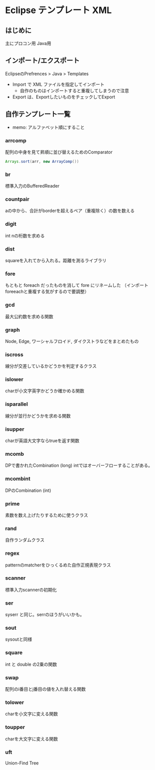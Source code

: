 # Eclipse テンプレート XML

## はじめに

主にプロコン用
Java用


## インポート/エクスポート

EclipseのPrefrences > Java > Templates

* Import で XML ファイルを指定してインポート
  * 自作のものはインポートすると重複してしまうので注意
* Export は、ExportしたいものをチェックしてExport


## 自作テンプレート一覧

* memo: アルファベット順にすること

### arrcomp
配列の中身を見て昇順に並び替えるためのComparator

```java
Arrays.sort(arr, new ArrayComp())
```

### br
標準入力のBufferedReader

### countpair
aの中から、合計がborderを超えるペア（重複除く）の数を数える

### digit
int nの桁数を求める

### dist
squareを入れてから入れる。距離を測るライブラリ

### fore
もともと foreach だったものを消して fore にリネームした
（インポートforeeachと重複する気がするので要調整）

### gcd
最大公約数を求める関数

### graph
Node, Edge, ワーシャルフロイド, ダイクストラなどをまとめたもの

### iscross
線分が交差しているかどうかを判定するクラス

### islower
charが小文字英字かどうか確かめる関数

### isparallel
線分が並行かどうかを求める関数

### isupper
charが英語大文字ならtrueを返す関数

### mcomb
DPで書かれたCombination (long)
intではオーバーフローすることがある。

### mcombint
DPのCombination (int)

### prime
素数を数え上げたりするために使うクラス

### rand
自作ランダムクラス

### regex
patternのmatcherをひっくるめた自作正規表現クラス

### scanner
標準入力scannerの初期化

### ser
syserr と同じ。serrのほうがいいかも。

### sout
sysoutと同様

### square
int と double の2乗の関数

### swap
配列のi番目とj番目の値を入れ替える関数

### tolower
charを小文字に変える関数

### toupper
charを大文字に変える関数

### uft
Union-Find Tree

